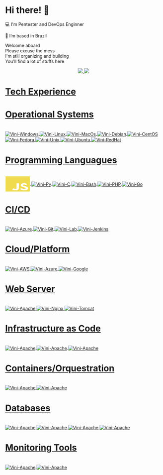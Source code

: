# Hi there! 🖖
:computer: I'm Pentester and DevOps Enginner

:house_with_garden: I’m based in Brazil

Welcome aboard <br />
Please excuse the mess <br />
I'm still organizing and building <br />
You'll find a lot of stuffs here <br />

<a href="https://github.com/viniciushammett">
<p align="center">
  <img height="180em" src="https://github-readme-stats.vercel.app/api?username=viniciushammett&show_icons=true&theme=dracula&include_all_commits=true&count_private=true"/>
  <img height="180em" src="https://github-readme-stats.vercel.app/api/top-langs/?username=viniciushammett&layout=compact&langs_count=10&theme=dracula"/>

# Tech Experience
# Operational Systems
 <div style="display: inline_block"><br>
    <img align="center" alt="Vini-Windows" height="50" width="80" src="https://cdn.jsdelivr.net/gh/devicons/devicon/icons/windows8/windows8-original.svg" />
    <img align="center" alt="Vini-Linux" height="50" width="80" src="https://cdn.jsdelivr.net/gh/devicons/devicon/icons/linux/linux-original.svg" />
    <img align="center" alt="Vini-MacOs" height="50" width="80" src="https://cdn.jsdelivr.net/gh/devicons/devicon/icons/apple/apple-original.svg" />
    <img align="center" alt="Vini-Debian" height="50" width="80" src="https://cdn.jsdelivr.net/gh/devicons/devicon/icons/debian/debian-plain-wordmark.svg" />
    <img align="center" alt="Vini-CentOS" height="50" width="80" src="https://cdn.jsdelivr.net/gh/devicons/devicon/icons/centos/centos-original.svg" />
    <img align="center" alt="Vini-Fedora" height="50" width="80" src="https://cdn.jsdelivr.net/gh/devicons/devicon/icons/fedora/fedora-original.svg" />
    <img align="center" alt="Vini-Unix" height="50" width="80" src="https://cdn.jsdelivr.net/gh/devicons/devicon/icons/unix/unix-original.svg" />
    <img align="center" alt="Vini-Ubuntu" height="50" width="80" src="https://cdn.jsdelivr.net/gh/devicons/devicon/icons/ubuntu/ubuntu-plain.svg" />
    <img align="center" alt="Vini-RedHat" height="50" width="80" src="https://cdn.jsdelivr.net/gh/devicons/devicon/icons/redhat/redhat-plain-wordmark.svg" />
 
 # Programming Languagues
 <div style="display: inline_block"><br>
  <img align="center" alt="Vini-Js" height="50" width="80" src="https://raw.githubusercontent.com/devicons/devicon/master/icons/javascript/javascript-plain.svg">
  <img align="center" alt="Vini-Py" height="50" width="80" src="https://cdn.jsdelivr.net/gh/devicons/devicon/icons/python/python-original-wordmark.svg" />
  <img align="center" alt="Vini-C" height="50" width="80" src="https://cdn.jsdelivr.net/gh/devicons/devicon/icons/c/c-original.svg" />
  <img align="center" alt="Vini-Bash" height="50" width="80" src="https://cdn.jsdelivr.net/gh/devicons/devicon/icons/bash/bash-original.svg" />
  <img align="center" alt="Vini-PHP" height="50" width="80" src="https://cdn.jsdelivr.net/gh/devicons/devicon/icons/php/php-plain.svg" />
  <img align="center" alt="Vini-Go" height="50" width="80"src="https://cdn.jsdelivr.net/gh/devicons/devicon/icons/go/go-original.svg" />
          
 
 # CI/CD
 <div style="display: inline_block"><br>
    <img align="center" alt="Vini-Azure" height="50" width="80" src="https://cdn.jsdelivr.net/gh/devicons/devicon/icons/azure/azure-original.svg" />
    <img align="center" alt="Vini-Git" height="50" width="80" src="https://cdn.jsdelivr.net/gh/devicons/devicon/icons/git/git-original.svg" />
    <img align="center" alt="Vini-Lab" height="50" width="80" src="https://cdn.jsdelivr.net/gh/devicons/devicon/icons/gitlab/gitlab-original.svg" />
    <img align="center" alt="Vini-Jenkins" height="50" width="80" src="https://cdn.jsdelivr.net/gh/devicons/devicon/icons/jenkins/jenkins-original.svg" />
 
 # Cloud/Platform
 <div style="display: inline_block"><br>
    <img align="center" alt="Vini-AWS" height="50" width="80" src="https://cdn.jsdelivr.net/gh/devicons/devicon/icons/amazonwebservices/amazonwebservices-original.svg" />
    <img align="center" alt="Vini-Azure" height="50" width="80" src="https://cdn.jsdelivr.net/gh/devicons/devicon/icons/azure/azure-original.svg" />
    <img align="center" alt="Vini-Google" height="50" width="80" src="https://cdn.jsdelivr.net/gh/devicons/devicon/icons/googlecloud/googlecloud-original.svg" />
          
 # Web Server
 <div style="display: inline_block"><br>
    <img align="center" alt="Vini-Apache" height="50" width="80" src="https://cdn.jsdelivr.net/gh/devicons/devicon/icons/apache/apache-original.svg" />
    <img align="center" alt="Vini-Nginx" height="50" width="80" src="https://cdn.jsdelivr.net/gh/devicons/devicon/icons/nginx/nginx-original.svg" />
    <img align="center" alt="Vini-Tomcat" height="50" width="80" src="https://cdn.jsdelivr.net/gh/devicons/devicon/icons/tomcat/tomcat-original.svg" />
  
 # Infrastructure as Code
 <div style="display: inline_block"><br>
    <img align="center" alt="Vini-Apache" height="50" width="80" src="https://cdn.jsdelivr.net/gh/devicons/devicon/icons/ansible/ansible-original.svg" />
    <img align="center" alt="Vini-Apache" height="50" width="80" src="https://cdn.jsdelivr.net/gh/devicons/devicon/icons/vagrant/vagrant-original.svg" />
    <img align="center" alt="Vini-Apache" height="50" width="80" src="https://cdn.jsdelivr.net/gh/devicons/devicon/icons/terraform/terraform-original.svg" />
 
 # Containers/Orquestration
 <div style="display: inline_block"><br>
    <img align="center" alt="Vini-Apache" height="50" width="80" src="https://cdn.jsdelivr.net/gh/devicons/devicon/icons/docker/docker-original.svg" />
    <img align="center" alt="Vini-Apache" height="50" width="80" src="https://cdn.jsdelivr.net/gh/devicons/devicon/icons/kubernetes/kubernetes-plain.svg" />
 
 # Databases
 <div style="display: inline_block"><br>
    <img align="center" alt="Vini-Apache" height="50" width="80" src="https://cdn.jsdelivr.net/gh/devicons/devicon/icons/mysql/mysql-original-wordmark.svg" />
    <img align="center" alt="Vini-Apache" height="50" width="80" src="https://cdn.jsdelivr.net/gh/devicons/devicon/icons/postgresql/postgresql-plain-wordmark.svg" />
    <img align="center" alt="Vini-Apache" height="50" width="80" src="https://cdn.jsdelivr.net/gh/devicons/devicon/icons/sqlite/sqlite-original.svg" />
    <img align="center" alt="Vini-Apache" height="50" width="80" src="https://cdn.jsdelivr.net/gh/devicons/devicon/icons/microsoftsqlserver/microsoftsqlserver-plain-wordmark.svg" />
 
 # Monitoring Tools
 <div style="display: inline_block"><br>
    <img align="center" alt="Vini-Apache" height="50" width="80" src="https://cdn.jsdelivr.net/gh/devicons/devicon/icons/prometheus/prometheus-original-wordmark.svg" />
    <img align="center" alt="Vini-Apache" height="50" width="80" src="https://cdn.jsdelivr.net/gh/devicons/devicon/icons/grafana/grafana-original-wordmark.svg" />

